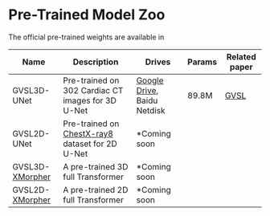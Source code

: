 # Pre-Trained Model Zoo

The official pre-trained weights are available in

| Name      | Description | Drives|Params|Related paper|
| ----------- | ----------- | ----------- | ----------- | ----------- |
| GVSL3D-UNet | Pre-trained on 302 Cardiac CT images for 3D U-Net | [Google Drive](https://drive.google.com/file/d/12VJbif6Q9KRfVTKWeku2lgDrXl9aoLeX/view?usp=share_link), Baidu Netdisk|89.8M|[GVSL](https://arxiv.org/abs/2303.00874)|
| GVSL2D-UNet | Pre-trained on [ChestX-ray8](https://openaccess.thecvf.com/content_cvpr_2017/html/Wang_ChestX-ray8_Hospital-Scale_Chest_CVPR_2017_paper.html) dataset for 2D U-Net | *Coming soon|||
|GVSL3D-[XMorpher](https://arxiv.org/abs/2206.07349)|A pre-trained 3D full Transformer|*Coming soon|||
|GVSL2D-[XMorpher](https://arxiv.org/abs/2206.07349)|A pre-trained 2D full Transformer|*Coming soon|||
